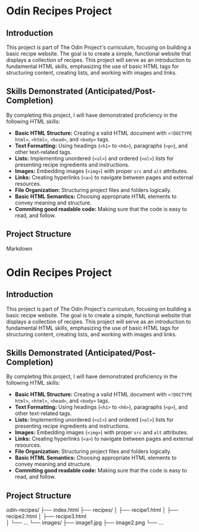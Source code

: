 # Odin Recipes Project

## Introduction

This project is part of The Odin Project's curriculum, focusing on building a basic recipe website. The goal is to create a simple, functional website that displays a collection of recipes. This project will serve as an introduction to fundamental HTML skills, emphasizing the use of basic HTML tags for structuring content, creating lists, and working with images and links.

## Skills Demonstrated (Anticipated/Post-Completion)

By completing this project, I will have demonstrated proficiency in the following HTML skills:

* **Basic HTML Structure:** Creating a valid HTML document with `<!DOCTYPE html>`, `<html>`, `<head>`, and `<body>` tags.
* **Text Formatting:** Using headings (`<h1>` to `<h6>`), paragraphs (`<p>`), and other text-related tags.
* **Lists:** Implementing unordered (`<ul>`) and ordered (`<ol>`) lists for presenting recipe ingredients and instructions.
* **Images:** Embedding images (`<img>`) with proper `src` and `alt` attributes.
* **Links:** Creating hyperlinks (`<a>`) to navigate between pages and external resources.
* **File Organization:** Structuring project files and folders logically.
* **Basic HTML Semantics:** Choosing appropriate HTML elements to convey meaning and structure.
* **Commiting good readable code:** Making sure that the code is easy to read, and follow.

## Project Structure
Markdown

# Odin Recipes Project

## Introduction

This project is part of The Odin Project's curriculum, focusing on building a basic recipe website. The goal is to create a simple, functional website that displays a collection of recipes. This project will serve as an introduction to fundamental HTML skills, emphasizing the use of basic HTML tags for structuring content, creating lists, and working with images and links.

## Skills Demonstrated (Anticipated/Post-Completion)

By completing this project, I will have demonstrated proficiency in the following HTML skills:

* **Basic HTML Structure:** Creating a valid HTML document with `<!DOCTYPE html>`, `<html>`, `<head>`, and `<body>` tags.
* **Text Formatting:** Using headings (`<h1>` to `<h6>`), paragraphs (`<p>`), and other text-related tags.
* **Lists:** Implementing unordered (`<ul>`) and ordered (`<ol>`) lists for presenting recipe ingredients and instructions.
* **Images:** Embedding images (`<img>`) with proper `src` and `alt` attributes.
* **Links:** Creating hyperlinks (`<a>`) to navigate between pages and external resources.
* **File Organization:** Structuring project files and folders logically.
* **Basic HTML Semantics:** Choosing appropriate HTML elements to convey meaning and structure.
* **Commiting good readable code:** Making sure that the code is easy to read, and follow.

## Project Structure

odin-recipes/
├── index.html
├── recipes/
│   ├── recipe1.html
│   ├── recipe2.html
│   ├── recipe3.html                
│   └── ...
└── images/
├── image1.jpg
├── image2.png
└── ...